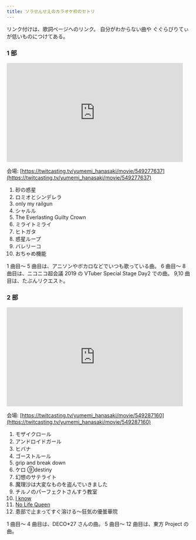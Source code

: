 ```yaml
---
title: ソラせんせえのカラオケ枠のセトリ
---
```


リンク付けは、歌詞ページへのリンク。
自分がわからない曲や ぐぐらびりてぃ が低いものにつけてある。

### 1 部

<iframe src="https://twitcasting.tv/yumemi_hanasaki/embeddedplayer/549277637?auto_play=false&default_mute=false" width="480px" height="270px" frameborder="0" allowfullscreen></iframe>

会場: [https://twitcasting.tv/yumemi_hanasaki/movie/549277637](https://twitcasting.tv/yumemi_hanasaki/movie/549277637)

1. 砂の惑星
2. ロミオとシンデレラ
3. only my railgun
4. シャルル
5. The Everlasting Guilty Crown
6. ミライトミライ
7. ヒトガタ
8. 惑星ループ
9. バレリーコ
10. おちゃめ機能

1 曲目～ 5 曲目は、アニソンやボカロなどでいつも歌っている曲。
6 曲目～ 8 曲目は、ニコニコ超会議 2019 の VTuber Special Stage Day2 での曲。
9,10 曲目は、たぶんリクエスト。

### 2 部

<iframe src="https://twitcasting.tv/yumemi_hanasaki/embeddedplayer/549287160?auto_play=false&default_mute=false" width="480px" height="270px" frameborder="0" allowfullscreen></iframe>

会場: [https://twitcasting.tv/yumemi_hanasaki/movie/549287160](https://twitcasting.tv/yumemi_hanasaki/movie/549287160)

1. モザイクロール
2. アンドロイドガール
3. ヒバナ
4. ゴーストルール
5. grip and break down
6. ケロ ⑨destiny
7. 幻想のサテライト
8. 魔理沙は大変なものを盗んでいきました
9. チルノのパーフェクトさんすう教室
10. [I know](https://www31.atwiki.jp/touhoukashi/pages/152.html)
11. [No Life Queen](https://www31.atwiki.jp/touhoukashi/pages/314.html)
12. 患部で止まってすぐ溶ける～狂気の優曇華院

1 曲目～ 4 曲目は、DECO\*27 さんの曲。
5 曲目～ 12 曲目は、東方 Project の曲。
